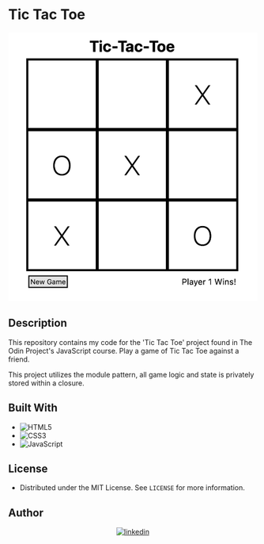 # Tic Tac Toe

![alt text](./misc/Screenshot%202023-04-30%20at%2016-53-13%20Tic-Tac-Toe.png)

## Description

This repository contains my code for the 'Tic Tac Toe' project found in The Odin Project's JavaScript course.
Play a game of Tic Tac Toe against a friend.

This project utilizes the module pattern, all game logic and state is privately stored within a closure.

## Built With

- ![HTML5](https://img.shields.io/badge/html5-%23E34F26.svg?style=for-the-badge&logo=html5&logoColor=white)   
- ![CSS3](https://img.shields.io/badge/css3-%231572B6.svg?style=for-the-badge&logo=css3&logoColor=white)   
- ![JavaScript](https://img.shields.io/badge/javascript-%23323330.svg?style=for-the-badge&logo=javascript&logoColor=%23F7DF1E)


## License

- Distributed under the MIT License. See `LICENSE` for more information.


## Author

<div align="center">

<a href="https://linkedin.com/in/trentbenson08" target="_blank">
<img src=https://img.shields.io/badge/linkedin:%20%20trentbenson08-%2300acee.svg?color=405DE6&style=for-the-badge&logo=linkedin&logoColor=white alt=linkedin style="margin-bottom: 5px;"/>
</a>

</div>